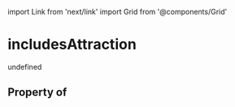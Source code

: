 import Link from 'next/link'
import Grid from '@components/Grid'

# includesAttraction

undefined

## Property of



